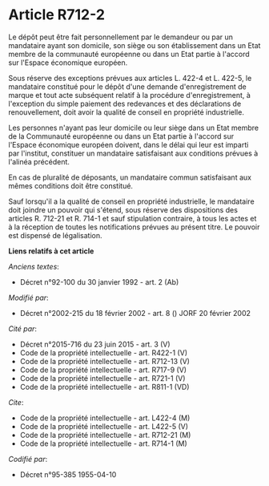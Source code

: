 # Article R712-2

Le dépôt peut être fait personnellement par le demandeur ou par un mandataire ayant son domicile, son siège ou son
établissement dans un Etat membre de la communauté européenne ou dans un Etat partie à l'accord sur l'Espace économique
européen.

Sous réserve des exceptions prévues aux articles L. 422-4 et L. 422-5, le mandataire constitué pour le dépôt d'une demande
d'enregistrement de marque et tout acte subséquent relatif à la procédure d'enregistrement, à l'exception du simple paiement
des redevances et des déclarations de renouvellement, doit avoir la qualité de conseil en propriété industrielle.

Les personnes n'ayant pas leur domicile ou leur siège dans un Etat membre de la Communauté européenne ou dans un Etat partie
à l'accord sur l'Espace économique européen doivent, dans le délai qui leur est imparti par l'institut, constituer un
mandataire satisfaisant aux conditions prévues à l'alinéa précédent.

En cas de pluralité de déposants, un mandataire commun satisfaisant aux mêmes conditions doit être constitué.

Sauf lorsqu'il a la qualité de conseil en propriété industrielle, le mandataire doit joindre un pouvoir qui s'étend, sous
réserve des dispositions des articles R. 712-21 et R. 714-1 et sauf stipulation contraire, à tous les actes et à la réception
de toutes les notifications prévues au présent titre. Le pouvoir est dispensé de légalisation.

**Liens relatifs à cet article**

_Anciens textes_:

  - Décret n°92-100 du 30 janvier 1992 - art. 2 (Ab)

_Modifié par_:

  - Décret n°2002-215 du 18 février 2002 - art. 8 () JORF 20 février 2002

_Cité par_:

  - Décret n°2015-716 du 23 juin 2015 - art. 3 (V)
  - Code de la propriété intellectuelle - art. R422-1 (V)
  - Code de la propriété intellectuelle - art. R712-13 (V)
  - Code de la propriété intellectuelle - art. R717-9 (V)
  - Code de la propriété intellectuelle - art. R721-1 (V)
  - Code de la propriété intellectuelle - art. R811-1 (VD)

_Cite_:

  - Code de la propriété intellectuelle - art. L422-4 (M)
  - Code de la propriété intellectuelle - art. L422-5 (V)
  - Code de la propriété intellectuelle - art. R712-21 (M)
  - Code de la propriété intellectuelle - art. R714-1 (M)

_Codifié par_:

  - Décret n°95-385 1955-04-10

